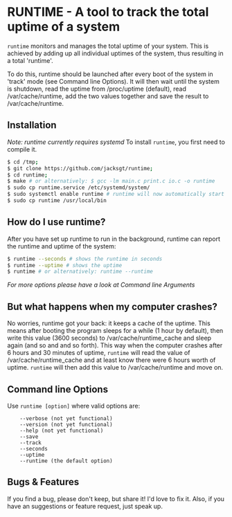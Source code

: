 # RUNTIME - A tool to track the total uptime of a system
`runtime` monitors and manages the total uptime of your system. This is achieved by adding up all 
individual uptimes of the system, thus resulting in a total 'runtime'.

To do this, runtime should be launched after every boot of the system in 'track' mode (see 
Command line Options). It will then wait until the system is shutdown, read the uptime from 
/proc/uptime (default), read /var/cache/runtime, add the two values together and save the result 
to /var/cache/runtime.

## Installation
*Note: runtime currently requires systemd*
To install `runtime`, you first need to compile it.
```bash
$ cd /tmp;
$ git clone https://github.com/jacksgt/runtime;
$ cd runtime;
$ make # or alternatively: $ gcc -lm main.c print.c io.c -o runtime
$ sudo cp runtime.service /etc/systemd/system/
$ sudo systemctl enable runtime # runtime will now automatically start after boot
$ sudo cp runtime /usr/local/bin
```
## How do I use runtime?
After you have set up runtime to run in the background, runtime can report the runtime and uptime 
of the system:
```bash 
$ runtime --seconds # shows the runtime in seconds
$ runtime --uptime # shows the uptime
$ runtime # or alternatively: runtime --runtime
```
*For more options please have a look at Command line Arguments*

## But what happens when my computer crashes?
No worries, runtime got your back: it keeps a cache of the uptime. This means after booting the 
program sleeps for a while (1 hour by default), then write this value (3600 seconds) to 
/var/cache/runtime_cache and sleep again (and so and and so forth).
This way when the computer crashes after 6 hours and 30 minutes of uptime, `runtime` will read 
the value of /var/cache/runtime_cache and at least know there were 6 hours worth of uptime. 
`runtime` will then add this value to /var/cache/runtime and move on.

## Command line Options
Use `runtime [option]` where valid options are:
```
    --verbose (not yet functional)
    --version (not yet functional)
    --help (not yet functional)
    --save
    --track
    --seconds
    --uptime
    --runtime (the default option)
```

## Bugs & Features
If you find a bug, please don't keep, but share it! I'd love to fix it.
Also, if you have an suggestions or feature request, just speak up.


